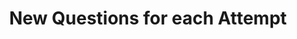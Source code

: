 ---
title: New Questions for each Attempt
redirect_to: "/releases/v11.0.0/authors/assessment_new_quizzes"
---